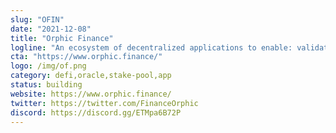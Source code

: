 ```yaml
---
slug: "OFIN"
date: "2021-12-08"
title: "Orphic Finance"
logline: "An ecosystem of decentralized applications to enable: validating and listing new tokens, liquid staking, buying, selling and yield farming."
cta: "https://www.orphic.finance/"
logo: /img/of.png
category: defi,oracle,stake-pool,app
status: building
website: https://www.orphic.finance/
twitter: https://twitter.com/FinanceOrphic
discord: https://discord.gg/ETMpa6B72P
---
```

